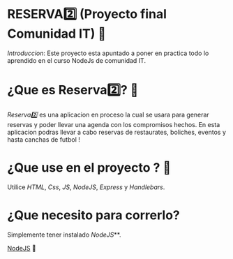 # RESERVA:two: (Proyecto final Comunidad IT) :memo:

*Introduccion*: Este proyecto esta apuntado a poner en practica todo lo aprendido en el curso NodeJs de comunidad IT.

# ¿Que es Reserva:two:? :eyes:

*Reserva:two:* es una aplicacion en proceso la cual se usara para generar reservas y poder llevar una agenda con los compromisos hechos. En esta aplicacion podras llevar a cabo reservas de restaurates, boliches, eventos y hasta canchas de futbol ! 

# ¿Que use en el proyecto ? :construction_worker:

Utilice *HTML*, *Css*, *JS*, *NodeJS*, *Express* y *Handlebars*.

# ¿Que necesito para correrlo? 

Simplemente tener instalado _NodeJS_**. 

[NodeJS](https://nodejs.org/es/) :green_heart:



